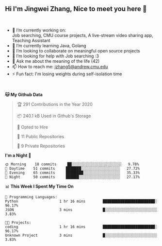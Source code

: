 Hi I'm Jingwei Zhang, Nice to meet you here 👋
---
<br>


- 🔭 I’m currently working on: <br>
    Job searching, CMU course projects, A live-stream video sharing app, Teaching Assistant
- 🌱 I’m currently learning Java, Golang
- 👯 I’m looking to collaborate on meaningful open source projects
- 🤔 I’m looking for help with Job searching :3
- 💬 Ask me about the meaning of the life (42)
- 📫 How to reach me: jzhang5@andrew.cmu.edu
- ⚡ Fun fact: I'm losing weights during self-isolation time
<br>

<!--START_SECTION:waka-->
**🐱 My Github Data** 

> 🏆 291 Contributions in the Year 2020
 > 
> 📦 240.1 kB Used in Github's Storage 
 > 
> 💼 Opted to Hire
 > 
> 📜 11 Public Repositories
 > 
> 🔑 9 Private Repositories 

**I'm a Night 🦉** 

```text
🌞 Morning    18 commits     ██░░░░░░░░░░░░░░░░░░░░░░░   9.78% 
🌆 Daytime    51 commits     ███████░░░░░░░░░░░░░░░░░░   27.72% 
🌃 Evening    65 commits     ████████░░░░░░░░░░░░░░░░░   35.33% 
🌙 Night      50 commits     ██████░░░░░░░░░░░░░░░░░░░   27.17%

```


📊 **This Week I Spent My Time On** 

```text
💬 Programming Languages: 
Python                   1 hr 16 mins        ████████████████████████░   96.17% 
JSON                     3 mins              █░░░░░░░░░░░░░░░░░░░░░░░░   3.83%

🐱‍💻 Projects: 
coding                   1 hr 16 mins        ████████████████████████░   96.17% 
Unknown Project          3 mins              █░░░░░░░░░░░░░░░░░░░░░░░░   3.83%

```


<!--END_SECTION:waka-->
